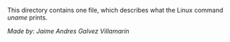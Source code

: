 This directory contains one file, which describes what the Linux command *uname* prints.

*Made by: Jaime Andres Galvez Villamarin*
